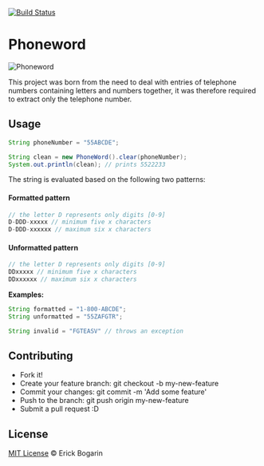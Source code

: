 [![Build Status](https://travis-ci.org/erickbogarin/phoneword.svg?branch=master)](https://travis-ci.org/erickbogarin/phoneword)

# Phoneword

![Phoneword](https://upload.wikimedia.org/wikipedia/commons/thumb/7/73/Telephone-keypad2.svg/250px-Telephone-keypad2.svg.png)

This project was born from the need to deal with entries of telephone numbers containing letters and numbers together, it was therefore required to extract only the telephone number.

## Usage

```java
String phoneNumber = "55ABCDE";

String clean = new PhoneWord().clear(phoneNumber);
System.out.println(clean); // prints 5522233
```
The string is evaluated based on the following two patterns:

#### Formatted pattern
```js
// the letter D represents only digits [0-9]
D-DDD-xxxxx // minimum five x characters
D-DDD-xxxxxx // maximum six x characters
```
#### Unformatted pattern
```js
// the letter D represents only digits [0-9]
DDxxxxx // minimum five x characters
DDxxxxxx // maximum six x characters
```

**Examples:**
```java
String formatted = "1-800-ABCDE";
String unformatted = "55ZAFGTR";

String invalid = "FGTEASV" // throws an exception
```

## Contributing
* Fork it!
* Create your feature branch: git checkout -b my-new-feature
* Commit your changes: git commit -m 'Add some feature'
* Push to the branch: git push origin my-new-feature
* Submit a pull request :D

## License 
[MIT License](LICENSE) © Erick Bogarin
